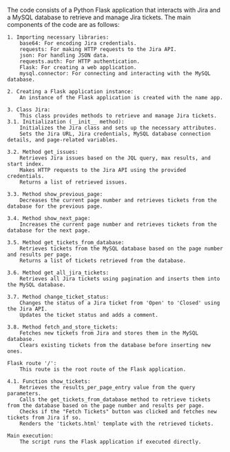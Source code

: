 The code consists of a Python Flask application that interacts with Jira and a MySQL database to retrieve and manage Jira tickets. The main components of the code are as follows:

    1. Importing necessary libraries:
        base64: For encoding Jira credentials.
        requests: For making HTTP requests to the Jira API.
        json: For handling JSON data.
        requests.auth: For HTTP authentication.
        Flask: For creating a web application.
        mysql.connector: For connecting and interacting with the MySQL database.

    2. Creating a Flask application instance:
        An instance of the Flask application is created with the name app.

    3. Class Jira:
        This class provides methods to retrieve and manage Jira tickets.
    3.1. Initialization (__init__ method):
        Initializes the Jira class and sets up the necessary attributes.
        Sets the Jira URL, Jira credentials, MySQL database connection details, and page-related variables.

    3.2. Method get_issues:
        Retrieves Jira issues based on the JQL query, max results, and start index.
        Makes HTTP requests to the Jira API using the provided credentials.
        Returns a list of retrieved issues.

    3.3. Method show_previous_page:
        Decreases the current page number and retrieves tickets from the database for the previous page.

    3.4. Method show_next_page:
        Increases the current page number and retrieves tickets from the database for the next page.

    3.5. Method get_tickets_from_database:
        Retrieves tickets from the MySQL database based on the page number and results per page.
        Returns a list of tickets retrieved from the database.

    3.6. Method get_all_jira_tickets:
        Retrieves all Jira tickets using pagination and inserts them into the MySQL database.

    3.7. Method change_ticket_status:
        Changes the status of a Jira ticket from 'Open' to 'Closed' using the Jira API.
        Updates the ticket status and adds a comment.

    3.8. Method fetch_and_store_tickets:
        Fetches new tickets from Jira and stores them in the MySQL database.
        Clears existing tickets from the database before inserting new ones.

    Flask route '/':
        This route is the root route of the Flask application.

    4.1. Function show_tickets:
        Retrieves the results_per_page_entry value from the query parameters.
        Calls the get_tickets_from_database method to retrieve tickets from the database based on the page number and results per page.
        Checks if the "Fetch Tickets" button was clicked and fetches new tickets from Jira if so.
        Renders the 'tickets.html' template with the retrieved tickets.

    Main execution:
        The script runs the Flask application if executed directly.

